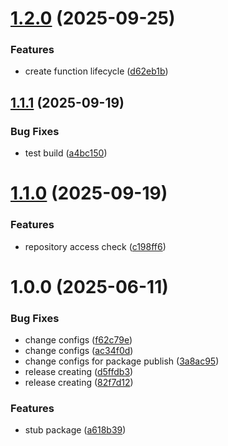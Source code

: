 # [1.2.0](https://github.com/forge-for-gitea/semantic-release-gitea/compare/v1.1.1...v1.2.0) (2025-09-25)


### Features

* create  function lifecycle ([d62eb1b](https://github.com/forge-for-gitea/semantic-release-gitea/commit/d62eb1bf2690500d60bf647a8b559567cdfdbef7))




## [1.1.1](https://github.com/forge-for-gitea/semantic-release-gitea/compare/v1.1.0...v1.1.1) (2025-09-19)


### Bug Fixes

* test build ([a4bc150](https://github.com/forge-for-gitea/semantic-release-gitea/commit/a4bc1505479174dabfac0d1eb94444aac7bd42ef))




# [1.1.0](https://github.com/forge-for-gitea/semantic-release-gitea/compare/v1.0.0...v1.1.0) (2025-09-19)


### Features

* repository access check ([c198ff6](https://github.com/forge-for-gitea/semantic-release-gitea/commit/c198ff6052b74e6044b4f8ff3152569ce8416174))




# 1.0.0 (2025-06-11)


### Bug Fixes

* change configs ([f62c79e](https://github.com/forge-for-gitea/semantic-release-gitea/commit/f62c79eb12b1ad0a6ff4b18e4572e23bb862d145))
* change configs ([ac34f0d](https://github.com/forge-for-gitea/semantic-release-gitea/commit/ac34f0d35c639930511d6b0e76bbe1c9d0b9db83))
* change configs for package publish ([3a8ac95](https://github.com/forge-for-gitea/semantic-release-gitea/commit/3a8ac95e1ca16ef2bbaff059ca10e1c54a65e1dd))
* release creating ([d5ffdb3](https://github.com/forge-for-gitea/semantic-release-gitea/commit/d5ffdb3c5357626a9e39d55b5ede06adb2eca424))
* release creating ([82f7d12](https://github.com/forge-for-gitea/semantic-release-gitea/commit/82f7d122e0dbaa5947a5e118e8c35b1ca0b94d81))


### Features

* stub package ([a618b39](https://github.com/forge-for-gitea/semantic-release-gitea/commit/a618b39abcebed2c7b1c4db3e871d76cb1f5a6b5))




